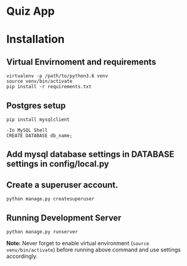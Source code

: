 Quiz App
=========

# Installation

## Virtual Envirnoment and requirements

    virtualenv -p /path/to/python3.6 venv
    source venv/bin/activate
    pip install -r requirements.txt

## Postgres setup

    pip install mysqlclient

    -In MySQL Shell
    CREATE DATABASE db_name;

## Add mysql database settings in DATABASE settings in config/local.py

## Create a superuser account.

    python manage.py createsuperuser

## Running Development Server

    python manage.py runserver

**Note:** Never forget to enable virtual environment (`source venv/bin/activate`) before running above command and use settings accordingly.
